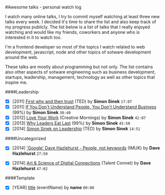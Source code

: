 #Awesome talks - personal watch log

I watch many online talks, I try to commit myself watching at least three new talks every week. I decided it's time to share the list and also keep track of my progress publicly. The list below is a list of talks that I really enjoyed watching and would like my friends, coworkers and anyone who is interested in it to watch too.

I'm a frontend developer so most of the topics I watch related to web development, javascript, node and other topics of sotware development around the web.

These talks are mostly about programming but not only. The list contains also other aspects of sotware engineering such as business development, startups, leadership, management, technology as well as other topics that inspire me.

####Leadership
- [x] [2011] [First why and then trust](https://www.youtube.com/watch?v=4VdO7LuoBzM) (TED) by **Simon Sinek** `17:07`
- [x] [2011] [If You Don't Understand People, You Don't Understand Business](https://www.youtube.com/watch?v=8grVwcPZnuw) (99%) by **Simon Sinek** `30:40`
- [x] [2012] [Love Your Work](https://www.youtube.com/watch?v=jDIZS4IQlQk) (Creative Mornings) by **Simon Sinek** `42:07`
- [x] [2013] [Why Leaders Eat Last](https://www.youtube.com/watch?v=ReRcHdeUG9Y) (99%) by **Simon Sinek** `45:50`
- [x] [2014] [Simon Sinek on Leadership](https://www.youtube.com/watch?v=efGLdwPOWSw) (TED) by **Simon Sinek** `14:51`

####Uncategorized
- [x] [2014] ['Google' Dave Hazlehurst - People, not keywords](https://www.youtube.com/watch?v=1sYMr7evKJo) (IMUK) by **Dave Hazlehurst** `27:50`
- [x] [2014] [Art & Science of Digital Connections](https://www.youtube.com/watch?v=qJYCxDAiXsk) (Talent Connet) by **Dave Hazlehurst** `47:02`


####Template
 - [x] [YEAR] [title](link) (eventName) by **name** `00:00`
